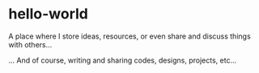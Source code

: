 # hello-world

A place where I store ideas, resources, or even share and discuss things with others...

... And of course, writing and sharing codes, designs, projects, etc...
